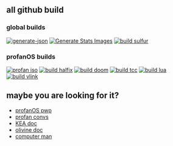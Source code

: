 ## all github build

### global builds

[![generate-json](https://github.com/elydre/elydre.github.io/actions/workflows/build-json.yml/badge.svg)](https://github.com/elydre/elydre.github.io)
[![Generate Stats Images](https://github.com/elydre/stats/actions/workflows/main.yml/badge.svg)](https://github.com/elydre/stats)
[![build sulfur](https://github.com/elydre/sulfur_lang/actions/workflows/makefile.yml/badge.svg?branch=build)](https://github.com/elydre/sulfur_lang)

### profanOS builds

[![profan iso](https://github.com/elydre/profanOS/actions/workflows/makefile.yml/badge.svg)](https://github.com/elydre/profanOS)
[![build halfix](https://github.com/elydre/halfix-profan/actions/workflows/makefile.yml/badge.svg)](https://github.com/elydre/halfix-profan)
[![build doom](https://github.com/elydre/doom-profan/actions/workflows/makefile.yml/badge.svg)](https://github.com/elydre/doom-profan)
[![build tcc](https://github.com/elydre/tinycc-profan/actions/workflows/makefile.yml/badge.svg)](https://github.com/elydre/tinycc-profan)
[![build lua](https://github.com/elydre/lua-profan/actions/workflows/makefile.yml/badge.svg)](https://github.com/elydre/lua-profan)
[![build vlink](https://github.com/elydre/vlink-profan/actions/workflows/makefile.yml/badge.svg)](https://github.com/elydre/vlink-profan)

## maybe you are looking for it?
- [profanOS pwp](https://elydre.github.io/profan)
- [profan convs](https://elydre.github.io/md/profan-conv)
- [KEA doc](https://elydre.github.io/kea)
- [olivine doc](https://elydre.github.io/md/olivine)
- [computer man](https://www.youtube.com/watch?v=jeg_TJvkSjg)


